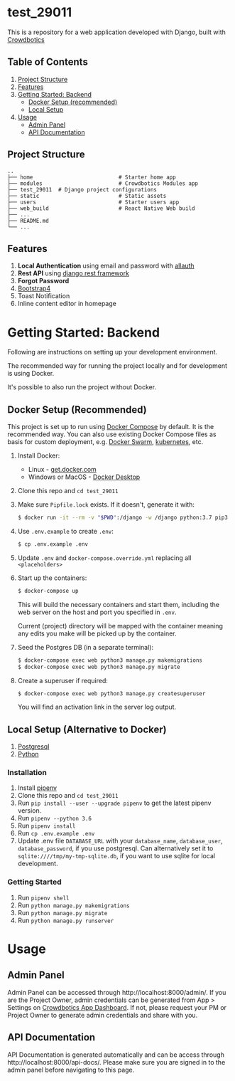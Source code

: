 # test_29011

This is a repository for a web application developed with Django, built with [Crowdbotics](https://crowdbotics.com)

## Table of Contents

1. [Project Structure](#project-structure)
2. [Features](#features)
3. [Getting Started: Backend](#getting-started-backend)
   - [Docker Setup (recommended)](#docker-setup-recommended)
   - [Local Setup](#local-setup-alternative-to-docker)
4. [Usage](#usage)
   - [Admin Panel](#admin-panel)
   - [API Documentation](#api-documentation)

## Project Structure

    ..
    ├── home                           # Starter home app
    ├── modules                        # Crowdbotics Modules app
    ├── test_29011  # Django project configurations
    ├── static                         # Static assets
    ├── users                          # Starter users app
    ├── web_build                      # React Native Web build
    ├── ...
    ├── README.md
    └── ...

## Features

1. **Local Authentication** using email and password with [allauth](https://pypi.org/project/django-allauth/)
2. **Rest API** using [django rest framework](http://www.django-rest-framework.org/)
3. **Forgot Password**
4. [Bootstrap4](https://getbootstrap.com/docs/4.0/getting-started/introduction/)
5. Toast Notification
6. Inline content editor in homepage

# Getting Started: Backend

Following are instructions on setting up your development environment.

The recommended way for running the project locally and for development is using Docker.

It's possible to also run the project without Docker.

## Docker Setup (Recommended)

This project is set up to run using [Docker Compose](https://docs.docker.com/compose/) by default. It is the recommended way. You can also use existing Docker Compose files as basis for custom deployment, e.g. [Docker Swarm](https://docs.docker.com/engine/swarm/), [kubernetes](https://kubernetes.io/), etc.

1. Install Docker:
   - Linux - [get.docker.com](https://get.docker.com/)
   - Windows or MacOS - [Docker Desktop](https://www.docker.com/products/docker-desktop)
1. Clone this repo and `cd test_29011`
1. Make sure `Pipfile.lock` exists. If it doesn't, generate it with:
   ```sh
   $ docker run -it --rm -v "$PWD":/django -w /django python:3.7 pip3 install --no-cache-dir -q pipenv && pipenv lock
   ```
1. Use `.env.example` to create `.env`:
   ```sh
   $ cp .env.example .env
   ```
1. Update `.env` and `docker-compose.override.yml` replacing all `<placeholders>`
1. Start up the containers:

   ```sh
   $ docker-compose up
   ```

   This will build the necessary containers and start them, including the web server on the host and port you specified in `.env`.

   Current (project) directory will be mapped with the container meaning any edits you make will be picked up by the container.

1. Seed the Postgres DB (in a separate terminal):
   ```sh
   $ docker-compose exec web python3 manage.py makemigrations
   $ docker-compose exec web python3 manage.py migrate
   ```
1. Create a superuser if required:
   ```sh
   $ docker-compose exec web python3 manage.py createsuperuser
   ```
   You will find an activation link in the server log output.

## Local Setup (Alternative to Docker)

1. [Postgresql](https://www.postgresql.org/download/)
2. [Python](https://www.python.org/downloads/release/python-365/)

### Installation

1. Install [pipenv](https://pypi.org/project/pipenv/)
2. Clone this repo and `cd test_29011`
3. Run `pip install --user --upgrade pipenv` to get the latest pipenv version.
4. Run `pipenv --python 3.6`
5. Run `pipenv install`
6. Run `cp .env.example .env`
7. Update .env file `DATABASE_URL` with your `database_name`, `database_user`, `database_password`, if you use postgresql.
   Can alternatively set it to `sqlite:////tmp/my-tmp-sqlite.db`, if you want to use sqlite for local development.

### Getting Started

1. Run `pipenv shell`
2. Run `python manage.py makemigrations`
3. Run `python manage.py migrate`
4. Run `python manage.py runserver`

# Usage

## Admin Panel

Admin Panel can be accessed through http://localhost:8000/admin/. If you are the Project Owner, admin credentials can be generated from App > Settings on [Crowdbotics App Dashboard](https://app.crowdbotics.com/). If not, please request your PM or Project Owner to generate admin credentials and share with you.

## API Documentation

API Documentation is generated automatically and can be access through http://localhost:8000/api-docs/. Please make sure you are signed in to the admin panel before navigating to this page.
